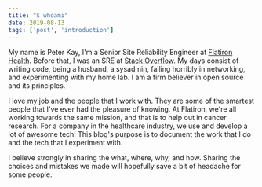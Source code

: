 ```yaml
---
title: "$ whoami"
date: 2019-08-13
tags: ['post', 'introduction']
---
```


My name is Peter Kay, I'm a Senior Site Reliability Engineer at [Flatiron
Health](https://flatiron.com). Before that, I was an SRE at [Stack Overflow](https://stackoverflow.com). My days consist of
writing code, being a husband, a sysadmin, failing horribly in networking, and
experimenting with my home lab. I am a firm believer in open source and its
principles.

I love my job and the people that I work with. They are some of the smartest people
that I've ever had the pleasure of knowing. At Flatiron, we're all working
towards the same mission, and that is to help out in cancer research. For a
company in the healthcare industry, we use and develop a lot of awesome tech!
This blog's purpose is to document the work that I do and the tech that I
experiment with.

I believe strongly in sharing the what, where, why, and how. Sharing the
choices and mistakes we made will hopefully save a bit of headache for some
people.
